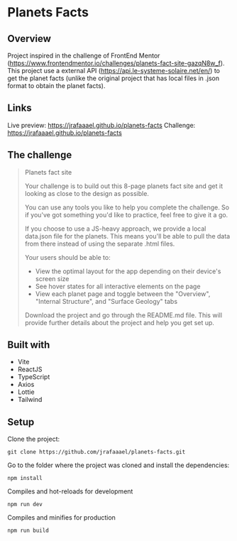 # Planets Facts

## Overview
Project inspired in the challenge of FrontEnd Mentor (https://www.frontendmentor.io/challenges/planets-fact-site-gazqN8w_f). This project use a external API (https://api.le-systeme-solaire.net/en/) to get the planet facts (unlike the original project that has local files in .json format to obtain the planet facts).

## Links
Live preview: https://jrafaaael.github.io/planets-facts
Challenge: https://jrafaaael.github.io/planets-facts

## The challenge

> Planets fact site
>
> Your challenge is to build out this 8-page planets fact site and get it looking as close to the design as possible.
>
> You can use any tools you like to help you complete the challenge. So if you've got something you'd like to practice, feel free to give it a go.
>
>If you choose to use a JS-heavy approach, we provide a local data.json file for the planets. This means you'll be able to pull the data from there instead of using the separate .html files.
>
>Your users should be able to:
>
>* View the optimal layout for the app depending on their device's screen size
>* See hover states for all interactive elements on the page
>* View each planet page and toggle between the "Overview", "Internal Structure", and "Surface Geology" tabs
>
>Download the project and go through the README.md file. This will provide further details about the project and help you get set up.

## Built with
* Vite
* ReactJS
* TypeScript
* Axios
* Lottie
* Tailwind

## Setup
Clone the project:
```
git clone https://github.com/jrafaaael/planets-facts.git
```
Go to the folder where the project was cloned and install the dependencies:
```
npm install
```
Compiles and hot-reloads for development
```
npm run dev
```
Compiles and minifies for production
```
npm run build
```
